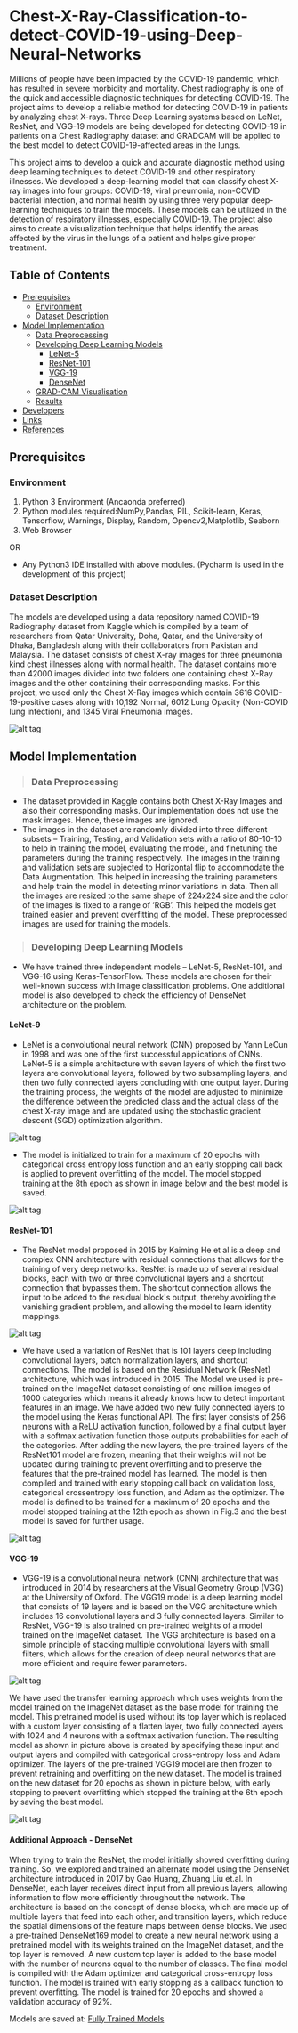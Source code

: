 # Chest-X-Ray-Classification-to-detect-COVID-19-using-Deep-Neural-Networks
Millions of people have been impacted by the COVID-19 pandemic, which has resulted in severe morbidity and mortality. Chest radiography is one of the quick and accessible diagnostic techniques for detecting COVID-19. The project aims to develop a reliable method for detecting COVID-19 in patients by analyzing chest X-rays. Three Deep Learning systems based on LeNet, ResNet, and VGG-19 models are being developed for detecting COVID-19 in patients on a Chest Radiography dataset and GRADCAM will be applied to the best model to detect COVID-19-affected areas in the lungs.

This project aims to develop a quick and accurate diagnostic method using deep learning techniques to detect COVID-19 and other respiratory illnesses. We developed a deep-learning model that can classify chest X-ray images into four groups: COVID-19, viral pneumonia, non-COVID bacterial infection, and normal health by using three very popular deep-learning techniques to train the models. These models can be utilized in the detection of respiratory illnesses, especially COVID-19. The project also aims to create a visualization technique that helps identify the areas affected by the virus in the lungs of a patient and helps give proper treatment.


## Table of Contents
- [Prerequisites](#prerequisites)
    - [Environment](#environment)
    - [Dataset Description](#dataset-description)
- [Model Implementation](#modules)
    - [Data Preprocessing](#dataprep)
    - [Developing Deep Learning Models](#model_dev)
        - [LeNet-5](#lenet)
        - [ResNet-101](#resnet)
        - [VGG-19](#vgg)
        - [DenseNet](#densenet)
  - [GRAD-CAM Visualisation](#gradcam)
  - [Results](#results)
- [Developers](#developers)
- [Links](#links)
- [References](#references)            

## Prerequisites <a name='prerequisites'></a>

### Environment <a name='environment'></a>

1. Python 3 Environment (Ancaonda preferred)
2. Python modules required:NumPy,Pandas, PIL, Scikit-learn, Keras, Tensorflow, Warnings, Display, Random, Opencv2,Matplotlib, Seaborn
3. Web Browser

OR
- Any Python3 IDE installed with above modules. (Pycharm is used in the development of this project)

### Dataset Description <a name='dataset-description'></a>

The models are developed using a data repository named COVID-19 Radiography dataset from Kaggle which is compiled by a team of researchers from Qatar University, Doha, Qatar, and the University of Dhaka, Bangladesh along with their collaborators from Pakistan and Malaysia. The dataset consists of chest X-ray images for three pneumonia kind chest illnesses along with normal health. The dataset contains more than 42000 images divided into two folders one containing chest X-Ray images and the other containing their corresponding masks. For this project, we used only the Chest X-Ray images which contain 3616 COVID-19-positive cases along with 10,192 Normal, 6012 Lung Opacity (Non-COVID lung infection), and 1345 Viral Pneumonia images.

![alt tag](https://github.com/kysgattu/Chest-X-Ray-Classification-to-detect-COVID-19-using-Deep-Neural-Networks/blob/main/Project-Images/DatasetDescription.png)

## Model Implementation<a name='modules'></a>

> ### Data Preprocessing <a name = 'dataprep'></a>

- The dataset provided in Kaggle contains both Chest X-Ray Images and also their corresponding masks. Our implementation does not use the mask images. Hence, these images are ignored.
- The images in the dataset are randomly divided into three different subsets – Training, Testing, and Validation sets with a ratio of 80-10-10 to help in training the model, evaluating the model, and finetuning the parameters during the training respectively. The images in the training and validation sets are subjected to Horizontal flip to accommodate the Data Augmentation. This helped in increasing the training parameters and help train the model in detecting minor variations in data. Then all the images are resized to the same shape of 224x224 size and the color of the images is fixed to a range of ‘RGB’. This helped the models get trained easier and prevent overfitting of the model. These preprocessed images are used for training the models.

> ### Developing Deep Learning Models <a name = 'model_dev'></a>
- We have trained three independent models – LeNet-5, ResNet-101, and VGG-16 using Keras-TensorFlow. These models are chosen for their well-known success with Image classification problems. One additional model is also developed to check the efficiency of DenseNet architecture on the problem.

#### LeNet-9 <a name = 'lenet'></a>
- LeNet is a convolutional neural network (CNN) proposed by Yann LeCun in 1998 and was one of the first successful applications of CNNs. LeNet-5 is a simple architecture with seven layers of which the first two layers are convolutional layers, followed by two subsampling layers, and then two fully connected layers concluding with one output layer. During the training process, the weights of the model are adjusted to minimize the difference between the predicted class and the actual class of the chest X-ray image and are updated using the stochastic gradient descent (SGD) optimization algorithm.

![alt tag](https://github.com/kysgattu/Chest-X-Ray-Classification-to-detect-COVID-19-using-Deep-Neural-Networks/blob/main/Project-Images/lenet_architecture.png)

- The model is initialized to train for a maximum of 20 epochs with categorical cross entropy loss function and an early stopping call back is applied to prevent overfitting of the model. The model stopped training at the 8th epoch as shown in image below and the best model is saved.

![alt tag](https://github.com/kysgattu/Chest-X-Ray-Classification-to-detect-COVID-19-using-Deep-Neural-Networks/blob/main/Project-Images/lenet_training.png)

#### ResNet-101 <a name = 'resnet'></a>
- The ResNet model proposed in 2015 by Kaiming He et al.is a deep and complex CNN architecture with residual connections that allows for the training of very deep networks. ResNet is made up of several residual blocks, each with two or three convolutional layers and a shortcut connection that bypasses them. The shortcut connection allows the input to be added to the residual block's output, thereby avoiding the vanishing gradient problem, and allowing the model to learn identity mappings.

![alt tag](https://github.com/kysgattu/Chest-X-Ray-Classification-to-detect-COVID-19-using-Deep-Neural-Networks/blob/main/Project-Images/resnet_residual_blocks.png)

- We have used a variation of ResNet that is 101 layers deep including convolutional layers, batch normalization layers, and shortcut connections. The model is based on the Residual Network (ResNet) architecture, which was introduced in 2015. The Model we used is pre-trained on the ImageNet dataset consisting of one million images of 1000 categories which means it already knows how to detect important features in an image. We have added two new fully connected layers to the model using the Keras functional API. The first layer consists of 256 neurons with a ReLU activation function, followed by a final output layer with a softmax activation function those outputs probabilities for each of the categories. After adding the new layers, the pre-trained layers of the ResNet101 model are frozen, meaning that their weights will not be updated during training to prevent overfitting and to preserve the features that the pre-trained model has learned. The model is then compiled and trained with early stopping call back on validation loss, categorical crossentropy loss function, and Adam as the optimizer. The model is defined to be trained for a maximum of 20 epochs and the model stopped training at the 12th epoch as shown in Fig.3 and the best model is saved for further usage.

![alt tag](https://github.com/kysgattu/Chest-X-Ray-Classification-to-detect-COVID-19-using-Deep-Neural-Networks/blob/main/Project-Images/resnet_training.png)

#### VGG-19 <a name = 'vgg'></a>

- VGG-19 is a convolutional neural network (CNN) architecture that was introduced in 2014 by researchers at the Visual Geometry Group (VGG) at the University of Oxford. The VGG19 model is a deep learning model that consists of 19 layers and is based on the VGG architecture which includes 16 convolutional layers and 3 fully connected layers. Similar to ResNet, VGG-19 is also trained on pre-trained weights of a model trained on the ImageNet dataset. The VGG architecture is based on a simple principle of stacking multiple convolutional layers with small filters, which allows for the creation of deep neural networks that are more efficient and require fewer parameters.

![alt tag](https://github.com/kysgattu/Chest-X-Ray-Classification-to-detect-COVID-19-using-Deep-Neural-Networks/blob/main/Project-Images/vgg_architecture.png)

We have used the transfer learning approach which uses weights from the model trained on the ImageNet dataset as the base model for training the model. This pretrained model is used without its top layer which is replaced with a custom layer consisting of a flatten layer, two fully connected layers with 1024 and 4 neurons with a softmax activation function. The resulting model as shown in picture above is created by specifying these input and output layers and compiled with categorical cross-entropy loss and Adam optimizer. The layers of the pre-trained VGG19 model are then frozen to prevent retraining and overfitting on the new dataset. The model is trained on the new dataset for 20 epochs as shown in picture below, with early stopping to prevent overfitting which stopped the training at the 6th epoch by saving the best model.

![alt tag](https://github.com/kysgattu/Chest-X-Ray-Classification-to-detect-COVID-19-using-Deep-Neural-Networks/blob/main/Project-Images/vgg_training.png)

#### Additional Approach - DenseNet <a name = 'densenet'></a>

When trying to train the ResNet, the model initially showed overfitting during training. So, we explored and trained an alternate model using the DenseNet architecture introduced in 2017 by Gao Huang, Zhuang Liu et.al. In DenseNet, each layer receives direct input from all previous layers, allowing information to flow more efficiently throughout the network. The architecture is based on the concept of dense blocks, which are made up of multiple layers that feed into each other, and transition layers, which reduce the spatial dimensions of the feature maps between dense blocks. We used a pre-trained DenseNet169 model to create a new neural network using a pretrained model with its weights trained on the ImageNet dataset, and the top layer is removed. A new custom top layer is added to the base model with the number of neurons equal to the number of classes. The final model is compiled with the Adam optimizer and categorical cross-entropy loss function. The model is trained with early stopping as a callback function to prevent overfitting. The model is trained for 20 epochs and showed a validation accuracy of 92%.

Models are saved at: [Fully Trained Models](https://studentuml-my.sharepoint.com/:f:/g/personal/kamalyeshodharshastry_gattu_student_uml_edu/EpG7-B4JXkRMvd-j4QIEOR0B7rRU_Q-eFEKVLYuWtIavdg?e=yLlY11)
